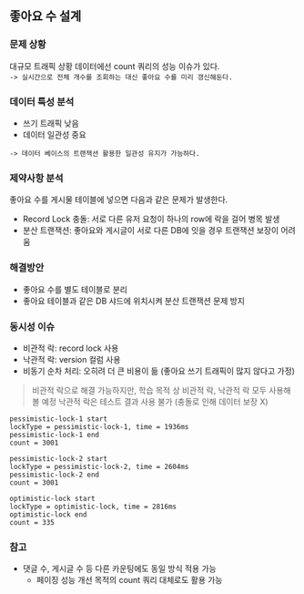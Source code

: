 ## 좋아요 수 설계
### 문제 상황
대규모 트래픽 상황 데이터에선 count 쿼리의 성능 이슈가 있다.<br>
`-> 실시간으로 전체 개수를 조회하는 대신 좋아요 수를 미리 갱신해둔다.`

### 데이터 특성 분석
- 쓰기 트래픽 낮음
- 데이터 일관성 중요

`-> 데이터 베이스의 트랜잭션 활용한 일관성 유지가 가능하다.`

### 제약사항 분석
좋아요 수를 게시물 테이블에 넣으면 다음과 같은 문제가 발생한다.
- Record Lock 충돌: 서로 다른 유저 요청이 하나의 row에 락을 걸어 병목 발생
- 분산 트랜잭션: 좋아요와 게시글이 서로 다른 DB에 잇을 경우 트랜잭션 보장이 어려움

### 해결방안
- 좋아요 수를 별도 테이블로 분리
- 좋아요 테이블과 같은 DB 샤드에 위치시켜 분산 트랜잭션 문제 방지

### 동시성 이슈
- 비관적 락: record lock 사용
- 낙관적 락: version 컬럼 사용
- 비동기 순차 처리: 오히려 더 큰 비용이 듦 (좋아요 쓰기 트래픽이 많지 않다고 가정)
> 비관적 락으로 해결 가능하지만, 학습 목적 상 비관적 락, 낙관적 락 모두 사용해볼 예정
> 낙관적 락은 테스트 결과 사용 불가 (충돌로 인해 데이터 보장 X)

```text
pessimistic-lock-1 start
lockType = pessimistic-lock-1, time = 1936ms
pessimistic-lock-1 end
count = 3001

pessimistic-lock-2 start
lockType = pessimistic-lock-2, time = 2604ms
pessimistic-lock-2 end
count = 3001

optimistic-lock start
lockType = optimistic-lock, time = 2816ms
optimistic-lock end
count = 335
```

### 참고
- 댓글 수, 게시글 수 등 다른 카운팅에도 동일 방식 적용 가능
  - 페이징 성능 개선 목적의 count 쿼리 대체로도 활용 가능